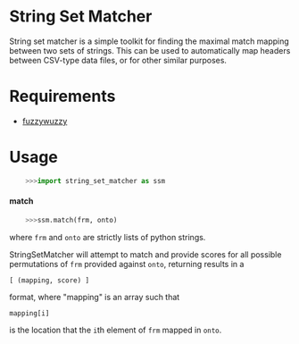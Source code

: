 # String Set Matcher

String set matcher is a simple toolkit for finding the maximal match mapping
between two sets of strings.  This can be used to automatically map headers
between CSV-type data files, or for other similar purposes.

# Requirements

- [fuzzywuzzy](https://github.com/seatgeek/fuzzywuzzy)

# Usage

```python
    >>>import string_set_matcher as ssm
```
#### match
```python
    >>>ssm.match(frm, onto)
```
where `frm` and `onto` are strictly lists of python strings.

StringSetMatcher will attempt to match and provide scores for all possible
permutations of `frm` provided against `onto`,
returning results in a

    [ (mapping, score) ]

format, where "mapping" is an array such that

    mapping[i]

is the location that the `i`th element of `frm` mapped in `onto`.


